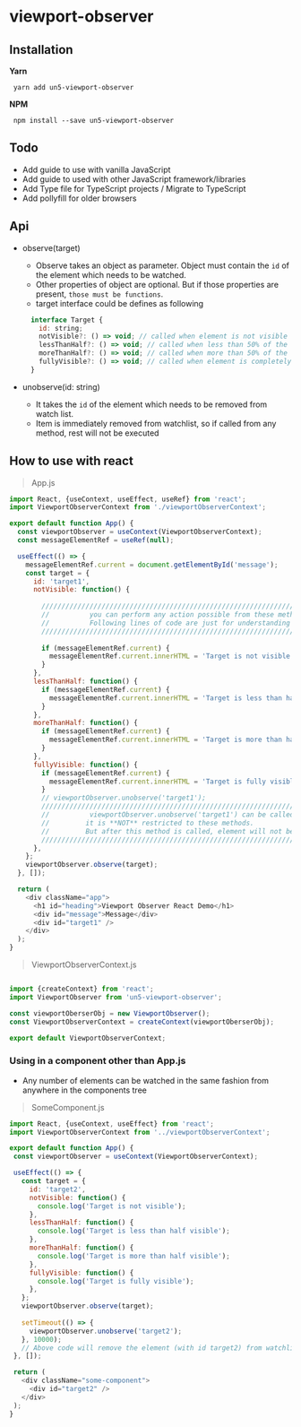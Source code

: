 # viewport-observer


## Installation
**Yarn**
 ```
  yarn add un5-viewport-observer
 ```
**NPM**
 ```
  npm install --save un5-viewport-observer
 ```


## Todo
- Add guide to use with vanilla JavaScript
- Add guide to used with other JavaScript framework/libraries
- Add Type file for TypeScript projects / Migrate to TypeScript
- Add pollyfill for older browsers



## Api

- observe(target)
  - Observe takes an object as parameter. Object must contain the `id` of the element which needs to be watched.
  - Other properties of object are optional. But if those properties are present, `those must be functions`.
  - target interface could be defines as following
  ```javascript
    interface Target {
      id: string;
      notVisible?: () => void; // called when element is not visible on the screen
      lessThanHalf?: () => void; // called when less than 50% of the element is on viewport
      moreThanHalf?: () => void; // called when more than 50% of the element is on viewport
      fullyVisible?: () => void; // called when element is completely visible on the screen
    }
  ```
 
- unobserve(id: string)
  - It takes the `id` of the element which needs to be removed from watch list.
  - Item is immediately removed from watchlist, so if called from any method, rest will not be executed


## How to use with react

> App.js
```javascript
import React, {useContext, useEffect, useRef} from 'react';
import ViewportObserverContext from './viewportObserverContext';

export default function App() {
  const viewportObserver = useContext(ViewportObserverContext);
  const messageElementRef = useRef(null);

  useEffect(() => {
    messageElementRef.current = document.getElementById('message');
    const target = {
      id: 'target1',
      notVisible: function() {
      
        //////////////////////////////////////////////////////////////////////////////
        //          you can perform any action possible from these methods.        //
        //          Following lines of code are just for understanding purposes.   //
        /////////////////////////////////////////////////////////////////////////////
        
        if (messageElementRef.current) {
          messageElementRef.current.innerHTML = 'Target is not visible';
        }
      },
      lessThanHalf: function() {
        if (messageElementRef.current) {
          messageElementRef.current.innerHTML = 'Target is less than half visible';
        }
      },
      moreThanHalf: function() {
        if (messageElementRef.current) {
          messageElementRef.current.innerHTML = 'Target is more than half visible';
        }
      },
      fullyVisible: function() {
        if (messageElementRef.current) {
          messageElementRef.current.innerHTML = 'Target is fully visible';
        }
        // viewportObserver.unobserve('target1');
        /////////////////////////////////////////////////////////////////////////////////////////////////////
        //          viewportObserver.unobserve('target1') can be called from anywhere in your code.        //
        //         it is **NOT** restricted to these methods.                                              //
        //         But after this method is called, element will not be watched anymore.                   //
        /////////////////////////////////////////////////////////////////////////////////////////////////////
      },
    };
    viewportObserver.observe(target);
  }, []);

  return (
    <div className="app">
      <h1 id="heading">Viewport Observer React Demo</h1>
      <div id="message">Message</div>
      <div id="target1" />
    </div>
  );
}
```
>ViewportObserverContext.js

```javascript

import {createContext} from 'react';
import ViewportObserver from 'un5-viewport-observer';

const viewportOberserObj = new ViewportObserver();
const ViewportObserverContext = createContext(viewportOberserObj);

export default ViewportObserverContext;

```

### Using in a component other than App.js
  - Any number of elements can be watched in the same fashion from anywhere in the components tree
 
 >SomeComponent.js
 ```javascript
import React, {useContext, useEffect} from 'react';
import ViewportObserverContext from '../viewportObserverContext';

export default function App() {
  const viewportObserver = useContext(ViewportObserverContext);

  useEffect(() => {
    const target = {
      id: 'target2',
      notVisible: function() {
        console.log('Target is not visible');
      },
      lessThanHalf: function() {
        console.log('Target is less than half visible');
      },
      moreThanHalf: function() {
        console.log('Target is more than half visible');
      },
      fullyVisible: function() {
        console.log('Target is fully visible');
      },
    };
    viewportObserver.observe(target);
    
    setTimeout(() => {
      viewportObserver.unobserve('target2');
    }, 10000);
    // Above code will remove the element (with id target2) from watchlist after 10 seconds. Irrespective of how many visibility methods are called.
  }, []);

  return (
    <div className="some-component">
      <div id="target2" />
    </div>
  );
}
```